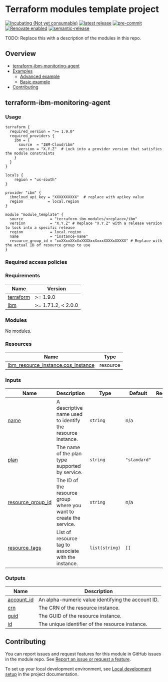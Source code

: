 <!-- Update this title with a descriptive name. Use sentence case. -->
# Terraform modules template project

<!--
Update status and "latest release" badges:
  1. For the status options, see https://terraform-ibm-modules.github.io/documentation/#/badge-status
  2. Update the "latest release" badge to point to the correct module's repo. Replace "terraform-ibm-module-template" in two places.
-->
[![Incubating (Not yet consumable)](https://img.shields.io/badge/status-Incubating%20(Not%20yet%20consumable)-red)](https://terraform-ibm-modules.github.io/documentation/#/badge-status)
[![latest release](https://img.shields.io/github/v/release/terraform-ibm-modules/terraform-ibm-monitoring-agent?logo=GitHub&sort=semver)](https://github.com/terraform-ibm-modules/terraform-ibm-monitoring-agent/releases/latest)
[![pre-commit](https://img.shields.io/badge/pre--commit-enabled-brightgreen?logo=pre-commit&logoColor=white)](https://github.com/pre-commit/pre-commit)
[![Renovate enabled](https://img.shields.io/badge/renovate-enabled-brightgreen.svg)](https://renovatebot.com/)
[![semantic-release](https://img.shields.io/badge/%20%20%F0%9F%93%A6%F0%9F%9A%80-semantic--release-e10079.svg)](https://github.com/semantic-release/semantic-release)

<!--
Add a description of modules in this repo.
Expand on the repo short description in the .github/settings.yml file.

For information, see "Module names and descriptions" at
https://terraform-ibm-modules.github.io/documentation/#/implementation-guidelines?id=module-names-and-descriptions
-->

TODO: Replace this with a description of the modules in this repo.


<!-- The following content is automatically populated by the pre-commit hook -->
<!-- BEGIN OVERVIEW HOOK -->
## Overview
* [terraform-ibm-monitoring-agent](#terraform-ibm-monitoring-agent)
* [Examples](./examples)
    * [Advanced example](./examples/advanced)
    * [Basic example](./examples/basic)
* [Contributing](#contributing)
<!-- END OVERVIEW HOOK -->


<!--
If this repo contains any reference architectures, uncomment the heading below and link to them.
(Usually in the `/reference-architectures` directory.)
See "Reference architecture" in the public documentation at
https://terraform-ibm-modules.github.io/documentation/#/implementation-guidelines?id=reference-architecture
-->
<!-- ## Reference architectures -->


<!-- Replace this heading with the name of the root level module (the repo name) -->
## terraform-ibm-monitoring-agent

### Usage

<!--
Add an example of the use of the module in the following code block.

Use real values instead of "var.<var_name>" or other placeholder values
unless real values don't help users know what to change.
-->

```hcl
terraform {
  required_version = ">= 1.9.0"
  required_providers {
    ibm = {
      source  = "IBM-Cloud/ibm"
      version = "X.Y.Z"  # Lock into a provider version that satisfies the module constraints
    }
  }
}

locals {
    region = "us-south"
}

provider "ibm" {
  ibmcloud_api_key = "XXXXXXXXXX"  # replace with apikey value
  region           = local.region
}

module "module_template" {
  source            = "terraform-ibm-modules/<replace>/ibm"
  version           = "X.Y.Z" # Replace "X.Y.Z" with a release version to lock into a specific release
  region            = local.region
  name              = "instance-name"
  resource_group_id = "xxXXxxXXxXxXXXXxxXxxxXXXXxXXXXX" # Replace with the actual ID of resource group to use
}
```

### Required access policies

<!-- PERMISSIONS REQUIRED TO RUN MODULE
If this module requires permissions, uncomment the following block and update
the sample permissions, following the format.
Replace the 'Sample IBM Cloud' service and roles with applicable values.
The required information can usually be found in the services official
IBM Cloud documentation.
To view all available service permissions, you can go in the
console at Manage > Access (IAM) > Access groups and click into an existing group
(or create a new one) and in the 'Access' tab click 'Assign access'.
-->

<!--
You need the following permissions to run this module:

- Service
    - **Resource group only**
        - `Viewer` access on the specific resource group
    - **Sample IBM Cloud** service
        - `Editor` platform access
        - `Manager` service access
-->

<!-- NO PERMISSIONS FOR MODULE
If no permissions are required for the module, uncomment the following
statement instead the previous block.
-->

<!-- No permissions are needed to run this module.-->


<!-- The following content is automatically populated by the pre-commit hook -->
<!-- BEGINNING OF PRE-COMMIT-TERRAFORM DOCS HOOK -->
### Requirements

| Name | Version |
|------|---------|
| <a name="requirement_terraform"></a> [terraform](#requirement\_terraform) | >= 1.9.0 |
| <a name="requirement_ibm"></a> [ibm](#requirement\_ibm) | >= 1.71.2, < 2.0.0 |

### Modules

No modules.

### Resources

| Name | Type |
|------|------|
| [ibm_resource_instance.cos_instance](https://registry.terraform.io/providers/IBM-Cloud/ibm/latest/docs/resources/resource_instance) | resource |

### Inputs

| Name | Description | Type | Default | Required |
|------|-------------|------|---------|:--------:|
| <a name="input_name"></a> [name](#input\_name) | A descriptive name used to identify the resource instance. | `string` | n/a | yes |
| <a name="input_plan"></a> [plan](#input\_plan) | The name of the plan type supported by service. | `string` | `"standard"` | no |
| <a name="input_resource_group_id"></a> [resource\_group\_id](#input\_resource\_group\_id) | The ID of the resource group where you want to create the service. | `string` | n/a | yes |
| <a name="input_resource_tags"></a> [resource\_tags](#input\_resource\_tags) | List of resource tag to associate with the instance. | `list(string)` | `[]` | no |

### Outputs

| Name | Description |
|------|-------------|
| <a name="output_account_id"></a> [account\_id](#output\_account\_id) | An alpha-numeric value identifying the account ID. |
| <a name="output_crn"></a> [crn](#output\_crn) | The CRN of the resource instance. |
| <a name="output_guid"></a> [guid](#output\_guid) | The GUID of the resource instance. |
| <a name="output_id"></a> [id](#output\_id) | The unique identifier of the resource instance. |
<!-- END OF PRE-COMMIT-TERRAFORM DOCS HOOK -->

<!-- Leave this section as is so that your module has a link to local development environment set-up steps for contributors to follow -->
## Contributing

You can report issues and request features for this module in GitHub issues in the module repo. See [Report an issue or request a feature](https://github.com/terraform-ibm-modules/.github/blob/main/.github/SUPPORT.md).

To set up your local development environment, see [Local development setup](https://terraform-ibm-modules.github.io/documentation/#/local-dev-setup) in the project documentation.
